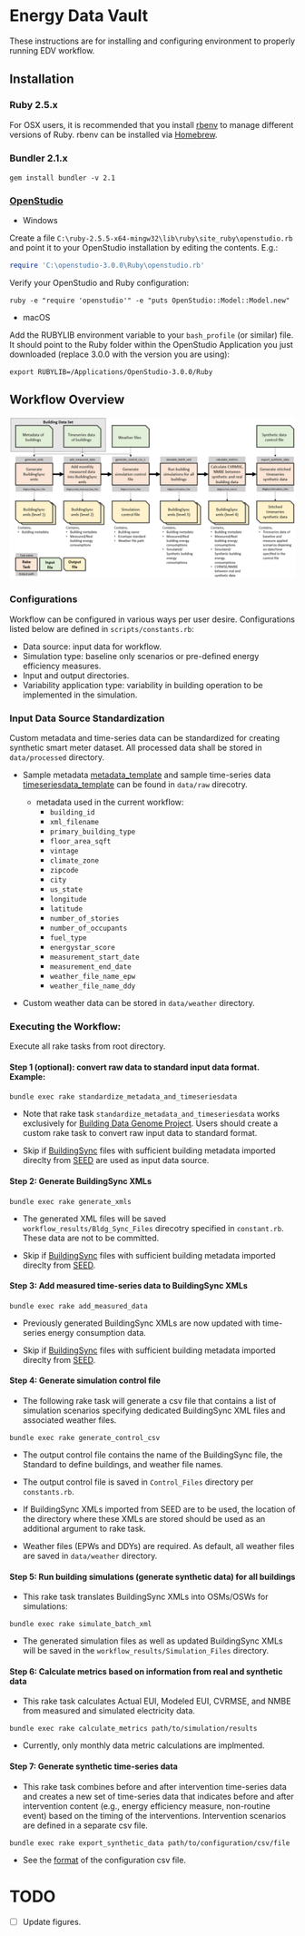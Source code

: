 
# Energy Data Vault

These instructions are for installing and configuring environment to properly running EDV workflow.

## Installation

### Ruby 2.5.x

For OSX users, it is recommended that you install [rbenv](https://github.com/rbenv/rbenv) to manage different versions of Ruby. rbenv can be installed via [Homebrew](https://brew.sh/).

### Bundler 2.1.x

```
gem install bundler -v 2.1
```

### [OpenStudio](https://www.openstudio.net/downloads)

- Windows

Create a file ```C:\ruby-2.5.5-x64-mingw32\lib\ruby\site_ruby\openstudio.rb``` and point it to your OpenStudio installation by editing the contents.  E.g.:

```ruby
require 'C:\openstudio-3.0.0\Ruby\openstudio.rb'
```

Verify your OpenStudio and Ruby configuration:
```
ruby -e "require 'openstudio'" -e "puts OpenStudio::Model::Model.new"
```

- macOS

Add the RUBYLIB environment variable to your `bash_profile` (or similar) file. It should point to the Ruby folder within
the OpenStudio Application you just downloaded (replace 3.0.0 with the version you are using):
```
export RUBYLIB=/Applications/OpenStudio-3.0.0/Ruby
```


## Workflow Overview

![alt text](ScriptOverview.PNG)

### Configurations

Workflow can be configured in various ways per user desire. Configurations listed below are defined in ```scripts/constants.rb```:

- Data source: input data for workflow.
- Simulation type: baseline only scenarios or pre-defined energy efficiency measures.
- Input and output directories.
- Variability application type: variability in building operation to be implemented in the simulation.

### Input Data Source Standardization

Custom metadata and time-series data can be standardized for creating synthetic smart meter dataset. All processed data shall be stored in ```data/processed``` directory.

- Sample metadata [metadata_template](https://github.com/NREL/edv-experiment-1/blob/develop/data/raw/metadata_template.csv) and sample time-series data [timeseriesdata_template](https://github.com/NREL/edv-experiment-1/blob/develop/data/raw/timeseriesdata_template.csv) can be found in ```data/raw``` direcotry.

  - metadata used in the current workflow:
    - ```building_id```
    - ```xml_filename```
    - ```primary_building_type```
    - ```floor_area_sqft```
    - ```vintage```
    - ```climate_zone```
    - ```zipcode```
    - ```city```
    - ```us_state```
    - ```longitude```
    - ```latitude```
    - ```number_of_stories```
    - ```number_of_occupants```
    - ```fuel_type```
    - ```energystar_score```
    - ```measurement_start_date```
    - ```measurement_end_date```
    - ```weather_file_name_epw```
    - ```weather_file_name_ddy```

- Custom weather data can be stored in ```data/weather``` directory.



### Executing the Workflow:

Execute all rake tasks from root directory.

#### Step 1 (optional): convert raw data to standard input data format. Example:

```
bundle exec rake standardize_metadata_and_timeseriesdata
```

- Note that rake task ```standardize_metadata_and_timeseriesdata``` works exclusively for [Building Data Genome Project](https://github.com/buds-lab/building-data-genome-project-2). Users should create a custom rake task to convert raw input data to standard format.

- Skip if [BuildingSync](https://buildingsync.net/) files with sufficient building metadata imported direclty from [SEED](https://bricr.seed-platform.org/) are used as input data source.


#### Step 2: Generate BuildingSync XMLs

```
bundle exec rake generate_xmls
```

- The generated XML files will be saved ```workflow_results/Bldg_Sync_Files``` direcotry specified in ```constant.rb```. These data are not to be committed.

- Skip if [BuildingSync](https://buildingsync.net/) files with sufficient building metadata imported direclty from [SEED](https://bricr.seed-platform.org/).



#### Step 3: Add measured time-series data to BuildingSync XMLs

```
bundle exec rake add_measured_data
```

- Previously generated BuildingSync XMLs are now updated with time-series energy consumption data.

- Skip if [BuildingSync](https://buildingsync.net/) files with sufficient building metadata imported direclty from [SEED](https://bricr.seed-platform.org/).



#### Step 4: Generate simulation control file

- The following rake task will generate a csv file that contains a list of simulation scenarios specifying dedicated BuildingSync XML files and associated weather files. 
```
bundle exec rake generate_control_csv
```

- The output control file contains the name of the BuildingSync file, the Standard to define buildings, and weather file names.

- The output control file is saved in ```Control_Files``` directory per ```constants.rb```.

- If BuildingSync XMLs imported from SEED are to be used, the location of the directory where these XMLs are stored should be used as an additional argument to rake task.

- Weather files (EPWs and DDYs) are required. As default, all weather files are saved in ```data/weather``` directory.



#### Step 5: Run building simulations (generate synthetic data) for all buildings

- This rake task translates BuildingSync XMLs into OSMs/OSWs for simulations:
```
bundle exec rake simulate_batch_xml
```

- The generated simulation files as well as updated BuildingSync XMLs will be saved in the ```workflow_results/Simulation_Files``` directory.



#### Step 6: Calculate metrics based on information from real and synthetic data

- This rake task calculates Actual EUI, Modeled EUI, CVRMSE, and NMBE from measured and simulated electricity data.
```
bundle exec rake calculate_metrics path/to/simulation/results
```

- Currently, only monthly data metric calculations are implmented.


#### Step 7: Generate synthetic time-series data

- This rake task combines before and after intervention time-series data and creates a new set of time-series data that indicates before and after intervention content (e.g., energy efficiency measure, non-routine event) based on the timing of the interventions. Intervention scenarios are defined in a separate csv file. 
```
bundle exec rake export_synthetic_data path/to/configuration/csv/file
```

- See the [format](https://github.com/NREL/edv-experiment-1/blob/develop/spec/files/generation_script.csv) of the configuration csv file.


# TODO

- [ ] Update figures.
